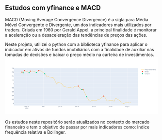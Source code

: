## Estudos com yfinance e MACD

MACD (Moving Average Convergence Divergence) é a sigla para Média Móvel Convergente e Divergente, um dos indicadores mais utilizados por traders. Criada em 1960 por Gerald Appel, a principal finalidade é monitorar a aceleração ou a desaceleração das tendências de preços das ações.

Neste projeto, utilizei o python com a biblioteca yfinance para aplicar o indicador em ativos de fundos imobiliários com a finalidade de auxiliar nas tomadas de decisões e baixar o preço médio na carteira de investimentos.
![plotMACD](https://github.com/gersonmachado/yfinance/blob/main/newplot.png)

Os estudos neste repositório serão atualizados no contexto do mercado financeiro e tem o objetivo de passar por mais indicadores como: Índice frequência relativa e
Bollinger. 

